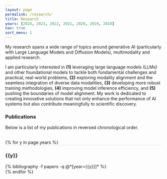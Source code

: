 ```yaml
---
layout: page
permalink: /research/
title: Research
years: [2024, 2023, 2022, 2021, 2020, 2019, 2018]
nav: true
sort_menu: 1
---
```

My research spans a wide range of topics around generative AI (particularly with Large Language Models and Diffusion Models), multimodality and applied research. 

I am particularly interested in <strong>(1)</strong> leveraging large language models (LLMs) and other foundational models to tackle both fundamental challenges and practical, real-world problems, <strong>(2)</strong> exploring modality alignment and the seamless integration of diverse data modalities, <strong>(3)</strong> developing more robust training methodologies, <strong>(4)</strong> improving model inference efficiency, and <strong>(5)</strong> pushing the boundaries of model alignment. My work is dedicated to creating innovative solutions that not only enhance the performance of AI systems but also contribute meaningfully to scientific discovery.

### Publications
Below is a list of my publications in reversed chronological order. 

<div class="publications">

<br/>
{% for y in page.years %}
  <div class="row m-0 p-0" style="border-top: 1px solid #ddd; flex-direction: row-reverse;">
    <div class="col-sm-1 mt-2 p-0 pr-1">
      <h3 class="bibliography-year">{{y}}</h3>
    </div>
    <div class="col-sm-11 p-0">
      {% bibliography -f papers -q @*[year={{y}}]* %}
    </div>
  </div>
{% endfor %}
